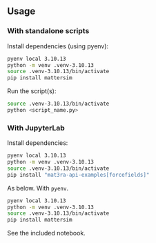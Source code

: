 ## Usage

### With standalone scripts

Install dependencies (using pyenv):

```bash
pyenv local 3.10.13
python -m venv .venv-3.10.13
source .venv-3.10.13/bin/activate
pip install mattersim
```

Run the script(s):

```bash
source .venv-3.10.13/bin/activate
python <script_name.py>
```

### With JupyterLab

Install dependencies:

```bash
pyenv local 3.10.13
python -m venv .venv-3.10.13
source .venv-3.10.13/bin/activate
pip install "mat3ra-api-examples[forcefields]"
```

As below. With `pyenv`.

```bash
pyenv local 3.10.13
python -m venv .venv-3.10.13
source .venv-3.10.13/bin/activate
pip install mattersim
```

See the included notebook.
